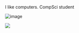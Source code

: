 I like computers. CompSci student

![image](https://github.com/Every2/Every2/assets/69174339/eb61622a-4541-48ba-8802-cec68ef75937)



<img src="https://github-readme-stats.vercel.app/api/top-langs/?username=Every2&layout=compact&theme=dracula" />



